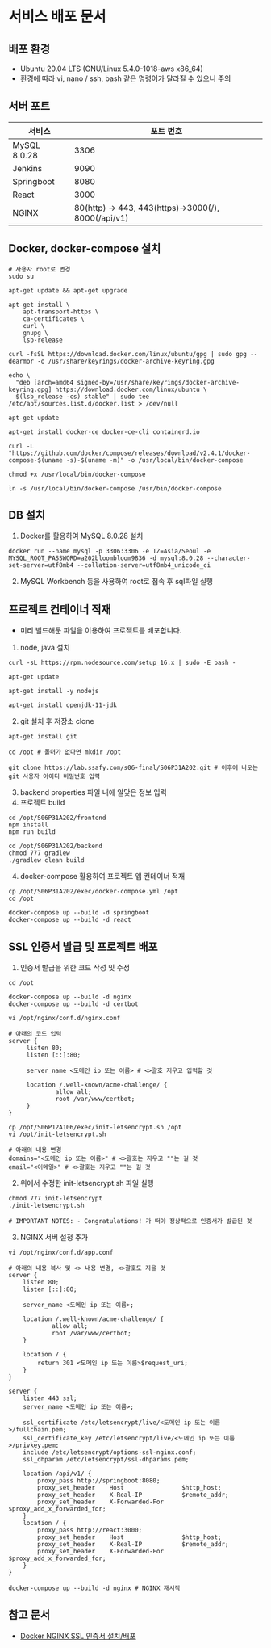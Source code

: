 # 서비스 배포 문서

## 배포 환경

- Ubuntu 20.04 LTS (GNU/Linux 5.4.0-1018-aws x86_64)
- 환경에 따라 vi, nano / ssh, bash 같은 명령어가 달라질 수 있으니 주의


## 서버 포트

| 서비스       | 포트 번호                                           |
| ------------ | --------------------------------------------------- |
| MySQL 8.0.28 | 3306                                                |
| Jenkins      | 9090                                                |
| Springboot   | 8080                                                |
| React        | 3000                                                |
| NGINX        | 80(http) -> 443, 443(https)->3000(/), 8000(/api/v1) |

## Docker, docker-compose 설치

```shell
# 사용자 root로 변경
sudo su

apt-get update && apt-get upgrade

apt-get install \
    apt-transport-https \
    ca-certificates \
    curl \
    gnupg \
    lsb-release

curl -fsSL https://download.docker.com/linux/ubuntu/gpg | sudo gpg --dearmor -o /usr/share/keyrings/docker-archive-keyring.gpg

echo \
  "deb [arch=amd64 signed-by=/usr/share/keyrings/docker-archive-keyring.gpg] https://download.docker.com/linux/ubuntu \
  $(lsb_release -cs) stable" | sudo tee /etc/apt/sources.list.d/docker.list > /dev/null

apt-get update

apt-get install docker-ce docker-ce-cli containerd.io

curl -L "https://github.com/docker/compose/releases/download/v2.4.1/docker-compose-$(uname -s)-$(uname -m)" -o /usr/local/bin/docker-compose

chmod +x /usr/local/bin/docker-compose

ln -s /usr/local/bin/docker-compose /usr/bin/docker-compose
```

## DB 설치

1. Docker를 활용하여 MySQL 8.0.28 설치

```shell
docker run --name mysql -p 3306:3306 -e TZ=Asia/Seoul -e MYSQL_ROOT_PASSWORD=a202bloombloom9836 -d mysql:8.0.28 --character-set-server=utf8mb4 --collation-server=utf8mb4_unicode_ci
```

2. MySQL Workbench 등을 사용하여 root로 접속 후 sql파일 실행

## 프로젝트 컨테이너 적재

- 미리 빌드해둔 파일을 이용하여 프로젝트를 배포합니다.

1. node, java 설치

```shell
curl -sL https://rpm.nodesource.com/setup_16.x | sudo -E bash -

apt-get update

apt-get install -y nodejs

apt-get install openjdk-11-jdk
```

2. git 설치 후 저장소 clone

```shell
apt-get install git

cd /opt # 폴더가 없다면 mkdir /opt

git clone https://lab.ssafy.com/s06-final/S06P31A202.git # 이후에 나오는 git 사용자 아이디 비밀번호 입력
```

3. backend properties 파일 내에 알맞은 정보 입력
3. 프로젝트 build

```shell
cd /opt/S06P31A202/frontend
npm install
npm run build

cd /opt/S06P31A202/backend
chmod 777 gradlew
./gradlew clean build
```

4. docker-compose 활용하여 프로젝트 앱 컨테이너 적재

```shell
cp /opt/S06P31A202/exec/docker-compose.yml /opt
cd /opt

docker-compose up --build -d springboot
docker-compose up --build -d react
```

## SSL 인증서 발급 및 프로젝트 배포

1. 인증서 발급을 위한 코드 작성 및 수정

```shell
cd /opt

docker-compose up --build -d nginx
docker-compose up --build -d certbot

vi /opt/nginx/conf.d/nginx.conf

# 아래의 코드 입력
server {
     listen 80;
     listen [::]:80;

     server_name <도메인 ip 또는 이름> # <>괄호 지우고 입력할 것

     location /.well-known/acme-challenge/ {
             allow all;
             root /var/www/certbot;
     }
}

cp /opt/S06P12A106/exec/init-letsencrypt.sh /opt
vi /opt/init-letsencrypt.sh

# 아래의 내용 변경
domains="<도메인 ip 또는 이름>" # <>괄호는 지우고 ""는 길 것
email="<이메일>" # <>괄호는 지우고 ""는 길 것
```

2. 위에서 수정한 init-letsencrypt.sh 파일 실행

```shell
chmod 777 init-letsencrypt
./init-letsencrypt.sh

# IMPORTANT NOTES: - Congratulations! 가 떠야 정상적으로 인증서가 발급된 것
```

3. NGINX 서버 설정 추가

```shell
vi /opt/nginx/conf.d/app.conf

# 아래의 내용 복사 및 <> 내용 변경, <>괄호도 지울 것
server {
    listen 80;
    listen [::]:80;

    server_name <도메인 ip 또는 이름>;

    location /.well-known/acme-challenge/ {
            allow all;
            root /var/www/certbot;
    }

    location / {
        return 301 <도메인 ip 또는 이름>$request_uri;
    }
}

server {
    listen 443 ssl;
    server_name <도메인 ip 또는 이름>;

    ssl_certificate /etc/letsencrypt/live/<도메인 ip 또는 이름>/fullchain.pem;
    ssl_certificate_key /etc/letsencrypt/live/<도메인 ip 또는 이름>/privkey.pem;
    include /etc/letsencrypt/options-ssl-nginx.conf;
    ssl_dhparam /etc/letsencrypt/ssl-dhparams.pem;

    location /api/v1/ {
        proxy_pass http://springboot:8080;
        proxy_set_header    Host                $http_host;
        proxy_set_header    X-Real-IP           $remote_addr;
        proxy_set_header    X-Forwarded-For     $proxy_add_x_forwarded_for;
    }
    location / {
        proxy_pass http://react:3000;
        proxy_set_header    Host                $http_host;
        proxy_set_header    X-Real-IP           $remote_addr;
        proxy_set_header    X-Forwarded-For     $proxy_add_x_forwarded_for;
    }
}

docker-compose up --build -d nginx # NGINX 재시작
```

## 참고 문서

- [Docker NGINX SSL 인증서 설치/배포](https://velog.io/@fordevelop/Docker-Nginx-Certbot-Lets-Encrypt%EB%A5%BC-%EC%82%AC%EC%9A%A9%ED%95%B4-SSL-%EC%9D%B8%EC%A6%9D%EC%84%9C-%EB%B0%9C%EA%B8%89)
